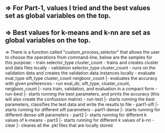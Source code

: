 => For Part-1, values I tried and the best values set as global variables on the top.
--------------------------------------------------------------------------------
=> Best values for k-means and k-nn are set as global variables on the top.
--------------------------------------------------------------------------------
=> There is a function called "custom_process_selector" that allows the user to choose the operations from command-line, below are the samples for this purpose:
        - train selector_type cluster_count
            - trains and creates cluster and data files locally
        - validation selector_type cluster_count
            - runs on the validation data and creates the validation data instances locally
        - evaluate eval_type sift_type cluster_count neigboor_count
            |-  evaluates the accuracy with given preferences
        - run eval_dir, sift_type, cluster_count, neigboor_count
            |- runs train, validation, and evaluation in a compact form
        - run-best
            |- starts running the best parameters, and prints the accuracy (this will also create the confussion matrix)
        - run-test
            |- starts running the best parameters, classifies the test data and write the results to file
        - part1-sift
            |- starts running for different sift parameters
        - part1-dense
            |- starts running for different dense-sift parameters
        - part2
            |- starts running for different k values of k-means
        - part3
            |- starts running for different k values of k-nn
        - clear
            |- cleares all the .pkl files that are locally stored
